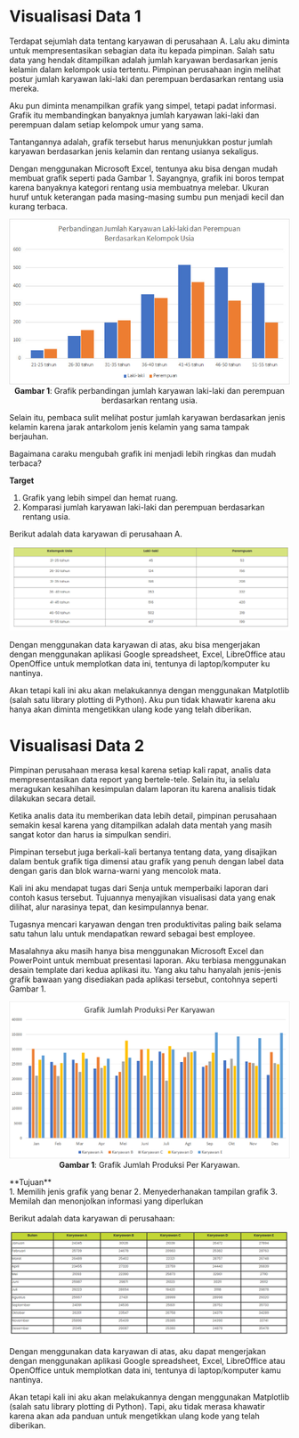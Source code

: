 # Visualisasi Data 1

Terdapat sejumlah data tentang karyawan di perusahaan A. Lalu aku diminta untuk mempresentasikan sebagian data itu kepada pimpinan. Salah satu data yang hendak ditampilkan adalah jumlah karyawan berdasarkan jenis kelamin dalam kelompok usia tertentu. Pimpinan perusahaan ingin melihat postur jumlah karyawan laki-laki dan perempuan berdasarkan rentang usia mereka.

Aku pun diminta menampilkan grafik yang simpel, tetapi padat informasi. Grafik itu membandingkan banyaknya jumlah karyawan laki-laki dan perempuan dalam setiap kelompok umur yang sama.

Tantangannya adalah, grafik tersebut harus menunjukkan postur jumlah karyawan berdasarkan jenis kelamin dan rentang usianya sekaligus.

Dengan menggunakan Microsoft Excel, tentunya aku bisa dengan mudah membuat grafik seperti pada Gambar 1. Sayangnya, grafik ini boros tempat karena banyaknya kategori rentang usia membuatnya melebar. Ukuran huruf untuk keterangan pada masing-masing sumbu pun menjadi kecil dan kurang terbaca.<br>

<p align="center">
    <img src="img/g_1.png"><br>
    <b>Gambar 1</b>: Grafik perbandingan jumlah karyawan laki-laki dan perempuan berdasarkan rentang usia.
</p>
Selain itu, pembaca sulit melihat postur jumlah karyawan berdasarkan jenis kelamin karena jarak antarkolom jenis kelamin yang sama tampak berjauhan.

Bagaimana caraku mengubah grafik ini menjadi lebih ringkas dan mudah terbaca?<br>

**Target**<br>

1. Grafik yang lebih simpel dan hemat ruang.
2. Komparasi jumlah karyawan laki-laki dan perempuan berdasarkan rentang usia.<br>

Berikut adalah data karyawan di perusahaan A.<br>

<p align="center">
    <img src="img/t_1.png"><br>
</p>
Dengan menggunakan data karyawan di atas, aku bisa mengerjakan dengan menggunakan aplikasi Google spreadsheet, Excel, LibreOffice atau OpenOffice untuk memplotkan data ini, tentunya di laptop/komputer ku nantinya.

Akan tetapi kali ini aku akan melakukannya dengan menggunakan Matplotlib (salah satu library plotting di Python). Aku pun tidak khawatir karena aku hanya akan diminta mengetikkan ulang kode yang telah diberikan.

# Visualisasi Data 2

Pimpinan perusahaan merasa kesal karena setiap kali rapat, analis data mempresentasikan data report yang bertele-tele. Selain itu, ia selalu meragukan kesahihan kesimpulan dalam laporan itu karena analisis tidak dilakukan secara detail.

Ketika analis data itu memberikan data lebih detail, pimpinan perusahaan semakin kesal karena yang ditampilkan adalah data mentah yang masih sangat kotor dan harus ia simpulkan sendiri.

Pimpinan tersebut juga berkali-kali bertanya tentang data, yang disajikan dalam bentuk grafik tiga dimensi atau grafik yang penuh dengan label data dengan garis dan blok warna-warni yang mencolok mata.

Kali ini aku mendapat tugas dari Senja untuk memperbaiki laporan dari contoh kasus tersebut. Tujuannya menyajikan visualisasi data yang enak dilihat, alur narasinya tepat, dan kesimpulannya benar.

Tugasnya mencari karyawan dengan tren produktivitas paling baik selama satu tahun lalu untuk mendapatkan reward sebagai best employee.

Masalahnya aku masih hanya bisa menggunakan Microsoft Excel dan PowerPoint untuk membuat presentasi laporan. Aku terbiasa menggunakan desain template dari kedua aplikasi itu. Yang aku tahu hanyalah jenis-jenis grafik bawaan yang disediakan pada aplikasi tersebut, contohnya seperti Gambar 1.

<p align="center">
    <img src="img/g_2.png"><br>
    <b>Gambar 1</b>: Grafik Jumlah Produksi Per Karyawan.
</p>
**Tujuan**<br>
1. Memilih jenis grafik yang benar
2. Menyederhanakan tampilan grafik
3. Memilah dan menonjolkan informasi yang diperlukan<br>

Berikut adalah data karyawan di perusahaan:<br>

<p align="center">
    <img src="img/t_2.png"><br>
</p>
Dengan menggunakan data karyawan di atas, aku dapat mengerjakan dengan menggunakan aplikasi Google spreadsheet, Excel, LibreOffice atau OpenOffice untuk memplotkan data ini, tentunya di laptop/komputer kamu nantinya.

Akan tetapi kali ini aku akan melakukannya dengan menggunakan Matplotlib (salah satu library plotting di Python). Tapi, aku tidak merasa khawatir karena akan ada panduan untuk mengetikkan ulang kode yang telah diberikan.
